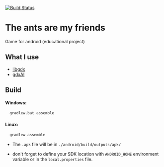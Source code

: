 [![Build Status](https://travis-ci.org/demarkok/The-ants-are-my-friends.svg?branch=master)](https://travis-ci.org/demarkok/The-ants-are-my-friends)
# The ants are my friends
Game for android (educational project)

## What I use
* [libgdx](https://github.com/libgdx/libgdx)
* [gdxAI](https://github.com/libgdx/gdx-ai)

## Build
#### Windows:
```bat
  gradlew.bat assemble
```
#### Linux:
```bash
  gradlew assemble
```

* The `.apk` file will be in `./android/build/outputs/apk/`

* don't forget to define your SDK location with `ANDROID_HOME` environment variable or in the `local.properties` file.


